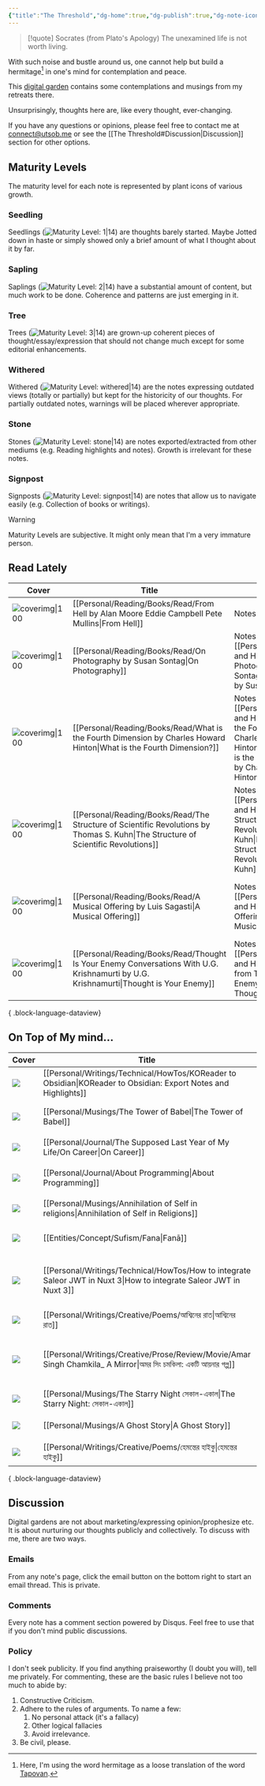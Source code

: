 ```yaml
---
{"title":"The Threshold","dg-home":true,"dg-publish":true,"dg-note-icon":"signpost","dg-pinned":true,"dg-hide-in-graph":true,"cssClasses":["cards","cards-cols-3","cards-cover","cards-cover-no-border","cards-title-hide-icons"],"dg-metatags":{"description":"Utsob's Digital Garden","og:description":"Utsob's Digital Garden"},"created":"2023-01-02T21:30:15+06:00","updated":"2024-07-02T09:47:52+06:00","permalink":"/the-threshold/","metatags":{"description":"Utsob's Digital Garden","og:description":"Utsob's Digital Garden"},"hideInGraph":true,"pinned":true,"contentClasses":"cards cards-cols-3 cards-cover cards-cover-no-border cards-title-hide-icons","tags":["gardenEntry"],"dgPassFrontmatter":true,"noteIcon":"signpost"}
---
```


> [!quote] Socrates (from Plato's Apology)
> The unexamined life is not worth living.

With such noise and bustle around us, one cannot help but build a hermitage[^1] in one's mind for contemplation and peace.

This [digital garden](https://cagrimmett.com/notes/2020/11/08/what-are-digital-gardens/) contains some contemplations and musings from my retreats there.

Unsurprisingly, thoughts here are, like every thought, ever-changing.

If you have any questions or opinions, please feel free to contact me at [connect@utsob.me](mailto:connect@utsob.me) or see the [[The Threshold#Discussion\|Discussion]] section for other options.

## Maturity Levels
The maturity level for each note is represented by plant icons of various growth.

### Seedling
Seedlings (![Maturity Level: 1|14](https://hermitage.utsob.me/img/tree-1.svg)) are thoughts barely started. Maybe Jotted down in haste or simply showed only a brief amount of what I thought about it by far.

### Sapling
Saplings (![Maturity Level: 2|14](https://hermitage.utsob.me/img/tree-2.svg)) have a substantial amount of content, but much work to be done. Coherence and patterns are just emerging in it.

### Tree
Trees (![Maturity Level: 3|14](https://hermitage.utsob.me/img/tree-3.svg)) are grown-up coherent pieces of thought/essay/expression that should not change much except for some editorial enhancements.

### Withered
Withered (![Maturity Level: withered|14](https://hermitage.utsob.me/img/withered.svg)) are the notes expressing outdated views (totally or partially) but kept for the historicity of our thoughts. For partially outdated notes, warnings will be placed wherever appropriate.

### Stone
Stones (![Maturity Level: stone|14](https://hermitage.utsob.me/img/stone.svg)) are notes exported/extracted from other mediums (e.g. Reading highlights and notes). Growth is irrelevant for these notes.

### Signpost
Signposts (![Maturity Level: signpost|14](https://hermitage.utsob.me/img/signpost.svg)) are notes that allow us to navigate easily (e.g. Collection of books or writings).

> [!Warning] 
> Maturity Levels are subjective. It might only mean that I'm a very immature person.


## Read Lately
| Cover                                                                                                                            | Title                                                                                                                                     | Notes                                                                                                                                                                              | Tags                                                                  |
| -------------------------------------------------------------------------------------------------------------------------------- | ----------------------------------------------------------------------------------------------------------------------------------------- | ---------------------------------------------------------------------------------------------------------------------------------------------------------------------------------- | --------------------------------------------------------------------- |
| ![coverimg\|100](https://images-na.ssl-images-amazon.com/images/S/compressed.photo.goodreads.com/books/1509277098i/23529.jpg)    | [[Personal/Reading/Books/Read/From Hell by Alan Moore Eddie Campbell Pete Mullins\|From Hell]]                                         | Notes: \-                                                                                                                                                                          | #book #Comics #Graphic #Novels                                        |
| ![coverimg\|100](https://images-na.ssl-images-amazon.com/images/S/compressed.photo.goodreads.com/books/1671548651i/52372.jpg)    | [[Personal/Reading/Books/Read/On Photography by Susan Sontag\|On Photography]]                                                         | Notes: [[Personal/Reading/Notes and Highlights/On Photography by Susan Sontag\|On Photography by Susan Sontag]]                                                                 | #book #Photography #art                                               |
| ![coverimg\|100](https://images-na.ssl-images-amazon.com/images/S/compressed.photo.goodreads.com/books/1677810279i/21970444.jpg) | [[Personal/Reading/Books/Read/What is the Fourth Dimension by Charles Howard Hinton\|What is the Fourth Dimension?]]                   | Notes: [[Personal/Reading/Notes and Highlights/What is the Fourth Dimension by Charles Howard Hinton\|Notes from What is the Fourth Dimension by Charles Howard Hinton]]        | #book #philosophy #physics #scientific-romance                        |
| ![coverimg\|100](https://books.google.com/books/content?id=0q_0swEACAAJ&printsec=frontcover&img=1&zoom=1&source=gbs_api)         | [[Personal/Reading/Books/Read/The Structure of Scientific Revolutions by Thomas S. Kuhn\|The Structure of Scientific Revolutions]]     | Notes: [[Personal/Reading/Notes and Highlights/The Structure of Scientific Revolutions by Thomas S Kuhn\|Notes from The Structure of Scientific Revolutions by Thomas S. Kuhn]] | #book #Science #history                                               |
| ![coverimg\|100](https://images-na.ssl-images-amazon.com/images/S/compressed.photo.goodreads.com/books/1594199883i/49008138.jpg) | [[Personal/Reading/Books/Read/A Musical Offering by Luis Sagasti\|A Musical Offering]]                                                 | Notes: [[Personal/Reading/Notes and Highlights/A Musical Offering by Luis Sagasti\|A Musical Offering]]                                                                         | #art #european #history #music #russian #western-art #wwii #bestreads |
| ![coverimg\|100](https://books.google.com/books/publisher/content/images/frontcover/PGHXld75CCAC?fife=w600-h900&source=gbs_api)  | [[Personal/Reading/Books/Read/Thought Is Your Enemy Conversations With U.G. Krishnamurti by U.G. Krishnamurti\|Thought is Your Enemy]] | Notes: [[Personal/Reading/Notes and Highlights/Notes from Thought is Your Enemy\|Notes from Thought is Your Enemy]]                                                             | #book #Biography #Autobiography #metaphysics #philosophy              |

{ .block-language-dataview}
## On Top of My mind…
| Cover                                                               | Title                                                                                                                  | Updated                                                              | Created                                                             | Tags                                                                  |
| ------------------------------------------------------------------- | ---------------------------------------------------------------------------------------------------------------------- | -------------------------------------------------------------------- | ------------------------------------------------------------------- | --------------------------------------------------------------------- |
| <img src='https://hermitage.utsob.me/img/3-cover-card.jpg'/>        | [[Personal/Writings/Technical/HowTos/KOReader to Obsidian\|KOReader to Obsidian: Export Notes and Highlights]]      | <i icon-name=calendar-clock></i><small>Sep 08, 2024 02:06 PM</small> | <i icon-name=calendar-plus></i><small>Sep 10, 2023 02:38 PM</small> | #koreader #obsidian #how-to #notes-export                             |
| <img src='https://hermitage.utsob.me/img/3-cover-card.jpg'/>        | [[Personal/Musings/The Tower of Babel\|The Tower of Babel]]                                                         | <i icon-name=calendar-clock></i><small>Sep 05, 2024 10:21 PM</small> | <i icon-name=calendar-plus></i><small>Sep 05, 2024 10:14 AM</small> | #society #myth #etiology                                              |
| <img src='https://hermitage.utsob.me/img/2-cover-card.jpg'/>        | [[Personal/Journal/The Supposed Last Year of My Life/On Career\|On Career]]                                         | <i icon-name=calendar-clock></i><small>Sep 03, 2024 11:51 PM</small> | <i icon-name=calendar-plus></i><small>Aug 22, 2022 06:25 PM</small> | #life #work #programming                                              |
| <img src='https://hermitage.utsob.me/img/withered-cover-card.jpg'/> | [[Personal/Journal/About Programming\|About Programming]]                                                           | <i icon-name=calendar-clock></i><small>Sep 03, 2024 11:46 PM</small> | <i icon-name=calendar-plus></i><small>Oct 04, 2018 07:41 AM</small> | #passion #philosophy #programming                                     |
| <img src='https://hermitage.utsob.me/img/2-cover-card.jpg'/>        | [[Personal/Musings/Annihilation of Self in religions\|Annihilation of Self in Religions]]                           | <i icon-name=calendar-clock></i><small>Sep 03, 2024 09:54 PM</small> | <i icon-name=calendar-plus></i><small>Sep 03, 2024 01:56 PM</small> | #religion #spirituality                                               |
| <img src='https://hermitage.utsob.me/img/1-cover-card.jpg'/>        | [[Entities/Concept/Sufism/Fana\|Fanā]]                                                                              | <i icon-name=calendar-clock></i><small>Sep 03, 2024 06:53 PM</small> | <i icon-name=calendar-plus></i><small>Feb 20, 2024 02:40 PM</small> | #concept #concept/theology #concept/sufism                            |
| <img src='https://hermitage.utsob.me/img/3-cover-card.jpg'/>        | [[Personal/Writings/Technical/HowTos/How to integrate Saleor JWT in Nuxt 3\|How to integrate Saleor JWT in Nuxt 3]] | <i icon-name=calendar-clock></i><small>Jun 24, 2024 03:42 PM</small> | <i icon-name=calendar-plus></i><small>Apr 29, 2024 10:26 AM</small> | #technical #how-to #nuxt3 #nuxt #apollo #graphql #saleor #jwt #django |
| <img src='https://hermitage.utsob.me/img/3-cover-card.jpg'/>        | [[Personal/Writings/Creative/Poems/আশ্বিনের রাত\|আশ্বিনের রাত]]                                                     | <i icon-name=calendar-clock></i><small>May 27, 2024 01:21 AM</small> | <i icon-name=calendar-plus></i><small>Aug 13, 2020 08:04 PM</small> |                                                                       |
| <img src='https://hermitage.utsob.me/img/3-cover-card.jpg'/>        | [[Personal/Writings/Creative/Prose/Review/Movie/Amar Singh Chamkila_ A Mirror\|অমর সিং চমকিলা: একটি আয়নার গল্প]]   | <i icon-name=calendar-clock></i><small>May 17, 2024 04:41 PM</small> | <i icon-name=calendar-plus></i><small>May 10, 2024 11:04 PM</small> | #movie-review #amar-singh-chamkila #imtiaz-ali #art #music #biopic    |
| <img src='https://hermitage.utsob.me/img/3-cover-card.jpg'/>        | [[Personal/Musings/The Starry Night সেকাল-একাল\|The Starry Night: সেকাল-একাল]]                                      | <i icon-name=calendar-clock></i><small>Apr 15, 2024 12:07 AM</small> | <i icon-name=calendar-plus></i><small>Aug 13, 2020 09:37 PM</small> | #art #criticism                                                       |
| <img src='https://hermitage.utsob.me/img/3-cover-card.jpg'/>        | [[Personal/Musings/A Ghost Story\|A Ghost Story]]                                                                   | <i icon-name=calendar-clock></i><small>Apr 15, 2024 12:01 AM</small> | <i icon-name=calendar-plus></i><small>Dec 17, 2023 08:11 PM</small> | #politics                                                             |
| <img src='https://hermitage.utsob.me/img/3-cover-card.jpg'/>        | [[Personal/Writings/Creative/Poems/হেমন্তের হাইকু\|হেমন্তের হাইকু]]                                                 | <i icon-name=calendar-clock></i><small>Mar 12, 2024 11:34 AM</small> | <i icon-name=calendar-plus></i><small>Oct 24, 2021 06:18 PM</small> | #haiku #কবিতা                                                         |

{ .block-language-dataview}
## Discussion
Digital gardens are not about marketing/expressing opinion/prophesize etc. It is about nurturing our thoughts publicly and collectively. To discuss with me, there are two ways.

### Emails
From any note's page, click the email button on the bottom right to start an email thread. This is private.

### Comments
Every note has a comment section powered by Disqus. Feel free to use that if you don't mind public discussions.

### Policy
I don't seek publicity. If you find anything praiseworthy (I doubt you will), tell me privately. For commenting, these are the basic rules I believe not too much to abide by:
1. Constructive Criticism.
2. Adhere to the rules of arguments. To name a few:
    1. No personal attack (it's a fallacy)
    2. Other logical fallacies
    3. Avoid irrelevance.
3. Be civil, please.

[^1]: Here, I'm using the word hermitage as a loose translation of the word [Tapovan](https://en.wikipedia.org/wiki/Tapovan).
